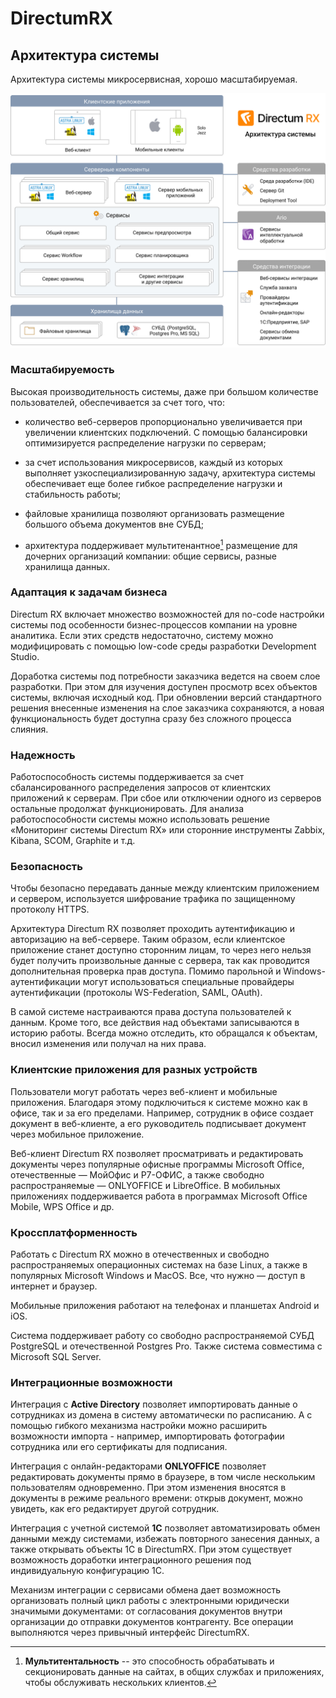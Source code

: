 # DirectumRX

## Архитектура системы

Архитектура системы микросервисная, хорошо масштабируемая.

![Architecture of system](./images/schema_architecture_rx.png "Architecture of Directur RX system`")

### Масштабируемость

Высокая производительность системы, даже при большом количестве пользователей, обеспечивается за счет того, что:

* количество веб-серверов пропорционально увеличивается при увеличении клиентских подключений. С помощью балансировки оптимизируется распределение нагрузки по серверам;

* за счет использования микросервисов, каждый из которых выполняет узкоспециализированную задачу, архитектура системы обеспечивает еще более гибкое распределение нагрузки и стабильность работы;

* файловые хранилища позволяют организовать размещение большого объема документов вне СУБД;

* архитектура поддерживает мультитенантное[^1] размещение для дочерних организаций компании: общие сервисы, разные хранилища данных.

### Адаптация к задачам бизнеса

Directum RX включает множество возможностей для no-code настройки системы под особенности бизнес-процессов компании на уровне аналитика. Если этих средств недостаточно, систему можно модифицировать с помощью low-code среды разработки Development Studio.

Доработка системы под потребности заказчика ведется на своем слое разработки. При этом для изучения доступен просмотр всех объектов системы, включая исходный код. При обновлении версий стандартного решения внесенные изменения на слое заказчика сохраняются, а новая функциональность будет доступна сразу без сложного процесса слияния.

### Надежность

Работоспособность системы поддерживается за счет сбалансированного распределения запросов от клиентских приложений к серверам. При сбое или отключении одного из серверов остальные продолжат функционировать. Для анализа работоспособности системы можно использовать решение «Мониторинг системы Directum RX» или сторонние инструменты Zabbix, Kibana, SCOM, Graphite и т.д.

### Безопасность

Чтобы безопасно передавать данные между клиентским приложением и сервером, используется шифрование трафика по защищенному протоколу HTTPS.

Архитектура Directum RX позволяет проходить аутентификацию и авторизацию на веб-сервере. Таким образом, если клиентское приложение станет доступно сторонним лицам, то через него нельзя будет получить произвольные данные с сервера, так как проводится дополнительная проверка прав доступа. Помимо парольной и Windows-аутентификации могут использоваться специальные провайдеры аутентификации (протоколы WS-Federation, SAML, OAuth).

В самой системе настраиваются права доступа пользователей к данным. Кроме того, все действия над объектами записываются в историю работы. Всегда можно отследить, кто обращался к объектам, вносил изменения или получал на них права.

### Клиентские приложения для разных устройств

Пользователи могут работать через веб-клиент и мобильные приложения. Благодаря этому подключиться к системе можно как в офисе, так и за его пределами. Например, сотрудник в офисе создает документ в веб-клиенте, а его руководитель подписывает документ через мобильное приложение.

Веб-клиент Directum RX позволяет просматривать и редактировать документы через популярные офисные программы Microsoft Office, отечественные — МойОфис и Р7-ОФИС, а также свободно распространяемые — ONLYOFFICE и LibreOffice. В мобильных приложениях поддерживается работа в программах Microsoft Office Mobile, WPS Office и др.

### Кроссплатформенность

Работать с Directum RX можно в отечественных и свободно распространяемых операционных системах на базе Linux, а также в популярных Microsoft Windows и MacOS. Все, что нужно — доступ в интернет и браузер.

Мобильные приложения работают на телефонах и планшетах Android и iOS.

Система поддерживает работу со свободно распространяемой СУБД PostgreSQL и отечественной Postgres Pro. Также система совместима с Miсrosoft SQL Server.


### Интеграционные возможности

Интеграция с **Active Directory** позволяет импортировать данные о сотрудниках из домена в систему автоматически по расписанию. А с помощью гибкого механизма настройки можно расширить возможности импорта - например, импортировать фотографии сотрудника или его сертификаты для подписания.

Интеграция с онлайн-редакторами **ONLYOFFICE** позволяет редактировать документы прямо в браузере, в том числе нескольким пользователям одновременно. При этом изменения вносятся в документы в режиме реального времени: открыв документ, можно увидеть, как его редактирует другой сотрудник.

Интеграция с учетной системой **1С** позволяет автоматизировать обмен данными между системами, избежать повторного занесения данных, а также открывать объекты 1С в DirectumRX. При этом существует возможность доработки интеграционного решения под индивидуальную конфигурацию 1С.

Механизм интеграции с сервисами обмена дает возможность организовать полный цикл работы с электронными юридически значимыми документами: от согласования документов внутри организации до отправки документов контрагенту. Все операции выполняются через привычный интерфейс DirectumRX.

[^1]: **Мультитентальность** -- это способность обрабатывать и секционировать данные на сайтах, в общих службах и приложениях, чтобы обслуживать нескольких клиентов.
